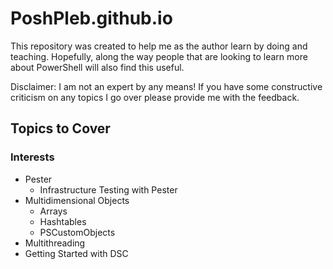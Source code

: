 PoshPleb.github.io
=====================

This repository was created to help me as the author learn by doing and teaching. Hopefully, along the way people that are looking to learn more about PowerShell will also find this useful.

Disclaimer: I am not an expert by any means! If you have some constructive criticism on any topics I go over please provide me with the feedback.

## Topics to Cover
### Interests
- Pester
	- Infrastructure Testing with Pester
- Multidimensional Objects
	- Arrays
	- Hashtables
	- PSCustomObjects
- Multithreading
- Getting Started with DSC